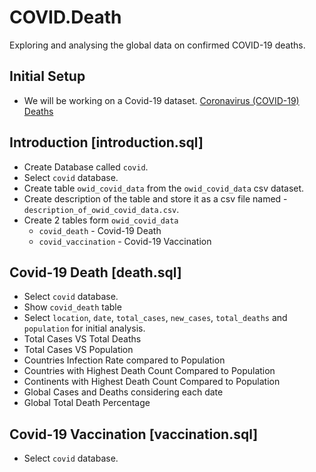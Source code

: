 # COVID.Death
Exploring and analysing the global data on confirmed COVID-19 deaths.

## Initial Setup
* We will be working on a Covid-19 dataset.
[Coronavirus (COVID-19) Deaths](https://ourworldindata.org/covid-deaths)

## Introduction [introduction.sql]
* Create Database called `covid`.
* Select `covid` database.
* Create table `owid_covid_data` from the  `owid_covid_data` csv dataset.
* Create description of the table and store it as a csv file named - `description_of_owid_covid_data.csv`.
* Create 2 tables form `owid_covid_data`
  * `covid_death` - Covid-19 Death
  * `covid_vaccination` - Covid-19 Vaccination

## Covid-19 Death [death.sql]
* Select `covid` database.
* Show `covid_death` table
* Select `location`, `date`, `total_cases`, `new_cases`, `total_deaths` and `population` for initial analysis.
* Total Cases VS Total Deaths
* Total Cases VS Population
* Countries Infection Rate compared to Population
* Countries with Highest Death Count Compared to Population
* Continents with Highest Death Count Compared to Population
* Global Cases and Deaths considering each date
* Global Total Death Percentage







## Covid-19 Vaccination [vaccination.sql]
* Select `covid` database.
